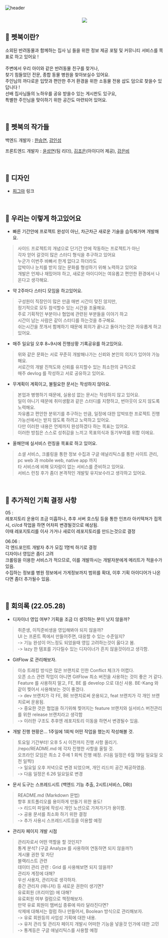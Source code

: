 ![header](https://capsule-render.vercel.app/api?type=rounded&color=0:9fc131,100:ffec5c&height=300&section=header&text=%20petBook%20&animation=fadeIn&fontSize=80&fontColor=25383c&fontAlignY=40&desc=특별한%20동물을%20위한%20특별한%20전자책%20'펫북'&descAlignY=75&rotate=0)

<h3 align="center">
<img src="https://hits.seeyoufarm.com/api/count/incr/badge.svg?url=https%3A%2F%2Fgithub.com%2Fsteven-yn%2FpetBook%2F&count_bg=%23E8E8E8&title_bg=%23C4D3DA&icon=furrynetwork.svg&icon_color=%23000000&title=visit&edge_flat=false"/>
</h3>

## 🐰 펫북이란?

소외된 반려동물과 함께하는 집사 님 들을 위한 정보 제공 포털 및 커뮤니티 서비스를 목표로 하고 있어요 !  
<br/>
주변에서 우리 아이와 같은 반려동물 친구를 찾거나, \
찾기 힘들었던 전문, 종합 동물 병원을 찾아보실수 있어요. \
주인님의 까다로운 입맛과 편안한 주거 환경을 위한 소동물 전용 샵도 덤으로 찾을수 있답니다 ! \
선배 집사님들의 노하우를 공유 받을수 있는 게시판도 있구요, \
특별한 주인님을 맞이하기 위한 공간도 마련되어 있어요.

<br/>

## 🐹 펫북의 작가들

백엔드 개발자 : [한승연](https://github.com/mjk6828), [강인성](https://github.com/tails5555)

프론트엔드 개발자 : [윤성연](https://github.com/steven-yn)(팀 리더), [김조은](https://github.com/jj2084jj)(아이디어 제공), [강은비](https://github.com/eunnbi)  

<br/>

## 🦊 디자인

- [피그마](https://www.figma.com/file/Be2EqjYjJ82XHSm9jleMH3/%ED%8E%AB%EB%B6%81?node-id=136%3A819) 링크  

<br/>

## 🐥 우리는 이렇게 하고있어요

- 빠른 기간안에 프로젝트 완성이 아닌, 차근차근 새로운 기술을 습득해가며 개발해요.
> 사이드 프로젝트의 개념으로 단기간 안에 작동하는 프로젝트가 아닌 \
> 각자 얻어 갈것이 많은 스터디 형식을 추구하고 있어요 \
> 누군가 이번주 바빠서 한게 없다고 하더라도 \
> 압박이나 눈치를 받지 않는 문화를 형성하기 위해 노력하고 있어요 \
> 개발은 언제나 재밌어야 하고, 새로운 아이디어는 여유롭고 편안한 환경에서 나온다고 생각해요.

- 약 2주마다 스터디 모임을 하고있어요.
> 구성원이 직장인이 많은 만큼 매번 시간이 맞진 않지만, \
> 정기적으로 모두 참석할수 있는 시간을 조율해요. \
> 주로 기획적인 부분이나 협업에 관련된 부분들을 이야기 하고 \
> 시간이 남는 사람은 같이 스터디를 하는것을 추구해요. \
> 쉬는시간을 쪼개서 함께하기 때문에 회의가 끝나고 돌아가는것은 자유롭게 하고 있어요.

- 매주 일요일 오후 8~9시에 진행상황 기록공유를 하고있어요.
> 위와 같은 문화는 서로 꾸준히 개발해나가는 신뢰와 본인의 의지가 있어야 가능해요. \
> 서로간의 개발 진척도와 신뢰를 유지할수 있는 최소한의 규칙으로 \
> 매주 devlog 를 작성하고 서로 공유하고 있어요. 

- 무계획이 계획이고, 불필요한 문서는 작성하지 않아요.
> 본업과 병행하기 때문에, 실용성 없는 문서는 작성하지 않고 있어요. \
> 일이 아니기 때문에 취미생활과 같은 스터디를 지향하고, 번아웃이 오지 않도록 노력해요. \
> 자유롭고 편안한 분위기를 추구하는 만큼, 일정에 대한 압박또한 프로젝트 진행 가능선에서는 받지 않도록 하려고 노력하고 있어요. \
> 다만 이러한 내용은 언제까지 완성하겠다 하는 목표는 있어요. \
> 이러한 방침은 스스로 성취감을 느끼고 목표의식과 동기부여를 위함 이에요.

- 올해안에 실서비스 런칭을 목표로 하고 있어요.
> 소셜 서비스, 크롤링을 통한 정보 수집과 구글 애널리틱스를 통한 사이트 관리, \
> pc web 과 mobile web, native app 까지 \
> 타 서비스에 비해 모자람이 없는 서비스를 준비하고 있어요. \
> 서비스 런칭 후가 좀더 본격적인 개발및 유지보수라고 생각하고 있어요.  

<br/>

## 🐢 추가적인 기획 결정 사항

05 : \
레포지토리 운용이 조금 미흡하나, 추후 서버 호스팅 등을 통한 인프라 아키텍쳐가 접목시, ci/cd 작업을 하면 어차피 변경될것으로 예상됨. \
이때 레포지토리를 이사 가거나 새로이 레포지토리를 만드는것으로 결정

06.06 : \
각 엔드포인트 개발자 추가 모집 1명씩 하기로 결정 \
디자이너 영입은 좀더 고려 \
크롤링을 이용한 서비스가 적으므로, 이를 개발하시는 개발자분에게 메리트가 적을수가 있음. \
수집하는 정보를 병원 정보에서 가게정보까지 범위를 확대, 이후 기획 아이디어가 나온다면 좀더 추가될수 있음.

<br/>

## 🦉 회의록 (22.05.28)

* 디자이너 영입 여부? 기획을 조금 더 생각하는 분이 낫지 않을까?
> 취준생, 이직준비생을 영입해봐야 되지 않을까? \
> UI 는 프론트 쪽에서 만들어주면, 대응할 수 있는 수준일지? \
-> 기능 완성이 어느정도 되었을때 영입 고려하는것이 옳다고 봄. \
-> lazy 한 템포를 기다릴수 있는 디자이너가 흔치 않을것이라고 생각함.

* GitFlow 로 관리해보자.
> 이슈 트래킹 방식은 많은 브랜치로 인한 Conflict 체크가 어렵다. \
> 오픈 소스 관련 작업이 아니면 GitFlow 최소 버전을 사용하는 것이 좋은 거 같다. \
> Feature 를 사용하지 말고, FE, BE 를 develop 으로 대신 사용. BE-Kang 와 같이 찢어서 사용해보는 것이 좋겠다. \
-> dev 브랜치가 각 FE, BE 브랜치로써 운용되고, feat 브랜치가 각 개인 브랜치로써 운용됨. \
-> 중요한 것은 협업을 하기위해 찢어지는 feature 브랜치와 실서비스 버전관리를 위한 release 브랜치라고 생각함 \
-> 이러한 구조도 추후엔 레포지토리 이동을 하면서 변경될수 있음.

* 개발 진행 현황은… 1주일에 1회씩 어떤 작업을 했는지 작성해볼 것.
> 토요일 기간부터! 오후 5 시 이전까지 진행 사항 올리기. \
> /repo/README.md 에 각자 진행한 사항을 올릴 것. \
> 오프라인 모임은 최소 2 주에 1 회씩 진행 예정. (다음 일정은 6월 19일 일요일 오전 일찍!) \
-> 일요일 오후 저녁으로 변경 되었으며, 개인 리드미 공간 제공하였음. \
-> 다음 일정은 6.26 일요일로 변경

* 문서 도구는 스프레드시트 (백엔드 기능 추출, 2시트(서비스, DB))
> README.md (Markdown 문법) \
> 향후 포트폴리오를 용이하게 만들기 위한 용도! \
-> 리드미 파일에 작성시 개인 노션으로 가져가기가 용이함. \
-> 공용 문서를 최소화 하기 위한 결정 \
-> 추가 사용시 스프레드시트등을 이용할 예정

* 관리자 페이지 개발 시점
> 관리자로서 어떤 역할을 할 것인지? \
> 통계 분석? (구글 Analyze 를 사용하여 연동하면 되지 않을까?) \
> 게시물 권한 및 차단 \
> 블랙리스트 관련 \
> 데이터 관리 관련 : Grid 를 사용해보면 되지 않을까? \
> 관리자 계정에 대해? \
> 우선 사용자, 관리자로 생각하자. \
> 중간 관리자 (매니저) 등 새로운 권한이 생기면? \
> 유료회원 (프리미엄) 에 대해? \
> 유료회원 여부 컬럼으로 책정해보자. \
> 만약 유료 회원이 맴버십 종류에 따라 달라진다면? \
> 삭제에 대해서는 컬럼 하나 만들어서, Boolean 방식으로 관리해보자. \
-> 유료 회원등의 사업성 기획에 대한 내용. \
-> 유저 관리 및 관리자 페이지 개발시 어떠한 기능을 넣을것 인가에 대한 고민 \
-> 통계등은 구글 애널리틱스를 사용할 예정
